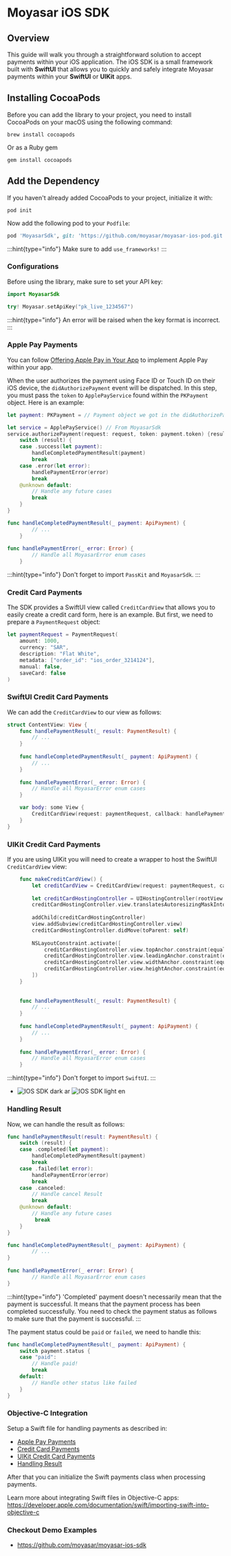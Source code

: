 # Moyasar iOS SDK

## Overview

This guide will walk you through a straightforward solution to accept payments within your iOS application. The iOS SDK is a small framework built with **SwiftUI** that allows you to quickly and safely integrate Moyasar payments within your **SwiftUI** or **UIKit** apps.

## Installing CocoaPods

Before you can add the library to your project, you need to install CocoaPods on your macOS using the following command:

```shell
brew install cocoapods
```

Or as a Ruby gem

```shell
gem install cocoapods
```

## Add the Dependency

If you haven't already added CocoaPods to your project, initialize it with:

```shell
pod init
```

Now add the following pod to your `Podfile`:

```ruby
pod 'MoyasarSdk', git: 'https://github.com/moyasar/moyasar-ios-pod.git'
```

:::hint{type="info"}
Make sure to add `use_frameworks!`
:::

### Configurations

Before using the library, make sure to set your API key:

```swift
import MoyasarSdk

try! Moyasar.setApiKey("pk_live_1234567")
```

:::hint{type="info"}
An error will be raised when the key format is incorrect.
:::

### Apple Pay Payments

You can follow [Offering Apple Pay in Your App](https://developer.apple.com/documentation/passkit/apple_pay/offering_apple_pay_in_your_app) to implement Apple Pay within your app.

When the user authorizes the payment using Face ID or Touch ID on their iOS device, the `didAuthorizePayment` event will be dispatched. In this step, you must pass the `token` to `ApplePayService` found within the `PKPayment` object. Here is an example:

```swift
let payment: PKPayment = // Payment object we got in the didAuthorizePayment event

let service = ApplePayService() // From MoyasarSdk
service.authorizePayment(request: request, token: payment.token) {result in
    switch (result) {
    case .success(let payment):
        handleCompletedPaymentResult(payment)
        break
    case .error(let error):
        handlePaymentError(error)
        break
    @unknown default:
        // Handle any future cases
        break
    }
}

func handleCompletedPaymentResult(_ payment: ApiPayment) {
        // ...
    }
    
func handlePaymentError(_ error: Error) {
        // Handle all MoyasarError enum cases
    }

```

:::hint{type="info"}
Don't forget to import `PassKit` and `MoyasarSdk`.
:::

### Credit Card Payments

The SDK provides a SwiftUI view called `CreditCardView` that allows you to easily create a credit card form, here is an example. But first, we need to prepare a `PaymentRequest` object:

```swift
let paymentRequest = PaymentRequest(
    amount: 1000,
    currency: "SAR",
    description: "Flat White",
    metadata: ["order_id": "ios_order_3214124"],
    manual: false,
    saveCard: false
)
```

### SwiftUI Credit Card Payments

We can add the `CreditCardView` to our view as follows:

```swift
struct ContentView: View {
    func handlePaymentResult(_ result: PaymentResult) {
        // ...
    }
    
    func handleCompletedPaymentResult(_ payment: ApiPayment) {
        // ...
    }
    
    func handlePaymentError(_ error: Error) {
        // Handle all MoyasarError enum cases
    }

    var body: some View {
        CreditCardView(request: paymentRequest, callback: handlePaymentResult)
    }
}
```

### UIKit Credit Card Payments

If you are using UIKit you will need to create a wrapper to host the SwiftUI `CreditCardView` view:

```swift
    func makeCreditCardView() {
        let creditCardView = CreditCardView(request: paymentRequest, callback: handlePaymentResult)
        
        let creditCardHostingController = UIHostingController(rootView: creditCardView)
        creditCardHostingController.view.translatesAutoresizingMaskIntoConstraints = false
        
        addChild(creditCardHostingController)
        view.addSubview(creditCardHostingController.view)
        creditCardHostingController.didMove(toParent: self)
        
        NSLayoutConstraint.activate([
            creditCardHostingController.view.topAnchor.constraint(equalTo: view.topAnchor),
            creditCardHostingController.view.leadingAnchor.constraint(equalTo: view.leadingAnchor),
            creditCardHostingController.view.widthAnchor.constraint(equalTo: view.widthAnchor),
            creditCardHostingController.view.heightAnchor.constraint(equalTo: view.heightAnchor)
        ])
    }
    
    
    func handlePaymentResult(_ result: PaymentResult) {
        // ...
    }
    
    func handleCompletedPaymentResult(_ payment: ApiPayment) {
        // ...
    }
    
    func handlePaymentError(_ error: Error) {
        // Handle all MoyasarError enum cases
    }
```

:::hint{type="info"}
Don't forget to import `SwiftUI`.
:::

* ![IOS SDK dark ar](Docs/Images/ar-dark.png) ![IOS SDK light en](Docs/Images/en-light.png)

### Handling Result

Now, we can handle the result as follows:

```swift
func handlePaymentResult(result: PaymentResult) {
    switch (result) {
    case .completed(let payment):
        handleCompletedPaymentResult(payment)
        break
    case .failed(let error):
        handlePaymentError(error)
        break
    case .canceled:
        // Handle cancel Result
        break
    @unknown default:
        // Handle any future cases
         break
    }
}

func handleCompletedPaymentResult(_ payment: ApiPayment) {
        // ...
}
    
func handlePaymentError(_ error: Error) {
        // Handle all MoyasarError enum cases
}
```

:::hint{type="info"}
'Completed' payment doesn't necessarily mean that the payment is successful. It means that the payment process has been completed successfully.
You need to check the payment status as follows to make sure that the payment is successful.
:::

The payment status could be `paid` or `failed`, we need to handle this:

```swift
func handleCompletedPaymentResult(_ payment: ApiPayment) {
    switch payment.status {
    case "paid":
        // Handle paid!
        break
    default:
        // Handle other status like failed
    }
}
```

### Objective-C Integration

Setup a Swift file for handling payments as described in:

* [Apple Pay Payments](#apple-pay-payments)
* [Credit Card Payments](#credit-card-payments)
* [UIKit Credit Card Payments](#uikit-credit-card-payments)
* [Handling Result](#handling-result)

After that you can initialize the Swift payments class when processing payments.

Learn more about integrating Swift files in Objective-C apps:
<https://developer.apple.com/documentation/swift/importing-swift-into-objective-c>

### Checkout Demo Examples

* <https://github.com/moyasar/moyasar-ios-sdk>
